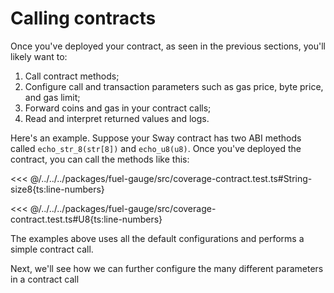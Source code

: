 # Calling contracts

Once you've deployed your contract, as seen in the previous sections, you'll likely want to:

1. Call contract methods;
2. Configure call and transaction parameters such as gas price, byte price, and gas limit;
3. Forward coins and gas in your contract calls;
4. Read and interpret returned values and logs.

Here's an example. Suppose your Sway contract has two ABI methods called `echo_str_8(str[8])` and `echo_u8(u8)`. Once you've deployed the contract, you can call the methods like this:

<<< @/../../../packages/fuel-gauge/src/coverage-contract.test.ts#String-size8{ts:line-numbers}

<<< @/../../../packages/fuel-gauge/src/coverage-contract.test.ts#U8{ts:line-numbers}

The examples above uses all the default configurations and performs a simple contract call.

Next, we'll see how we can further configure the many different parameters in a contract call
